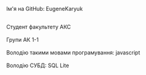 Ім'я на GitHub: EugeneKaryuk

<br>Студент факультету АКС</br>
<br>Групи АК 1-1</br>
<br>Володію такими мовами програмування: javascript</br>
<br>Володію СУБД: SQL Lite</br>
